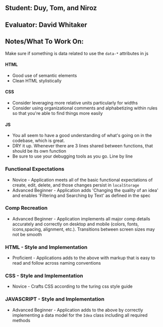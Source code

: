 ## Student: Duy, Tom, and Niroz
## Evaluator: David Whitaker
## Notes/What To Work On:

Make sure if something is data related to use the `data-*` attributes in js

#### HTML
* Good use of semantic elements
* Clean HTML stylistically

#### CSS
* Consider leveraging more relative units particularly for widths
* Consider using organizational comments and alphabetizing within rules so that
  you're able to find things more easily

#### JS
* You all seem to have a good understanding of what's going on in the codebase,
  which is great.
* DRY it up. Whenever there are 3 lines shared between functions, that should be
  its own function
* Be sure to use your debugging tools as you go. Line by line

### Functional Expectations

*  Novice - Application meets all of the basic functional expectations of create, edit, delete, and those changes persist in `localStorage`
*  Advanced Beginner - Application adds 'Changing the quality of an idea' and enables 'Filtering and Searching by Text' as defined in the spec

### Comp Recreation

*  Advanced Beginner - Application implements all major comp details accurately and correctly on desktop and mobile (colors, fonts, icons,spacing, alignment,  etc.). Transitions between screen sizes may not be smooth

### HTML - Style and Implementation

*  Proficient - Applications adds to the above with markup that is easy to read and follow across naming conventions

### CSS - Style and Implementation

*  Novice - Crafts CSS according to the turing css style guide

### JAVASCRIPT - Style and Implementation

*  Advanced Beginner - Application adds to the above by correctly implementing a data model for the `Idea` class including all required methods

